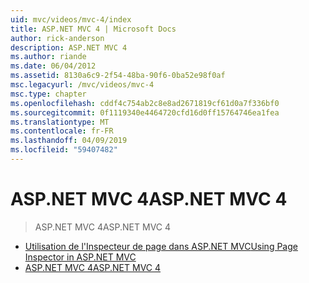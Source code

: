 ```yaml
---
uid: mvc/videos/mvc-4/index
title: ASP.NET MVC 4 | Microsoft Docs
author: rick-anderson
description: ASP.NET MVC 4
ms.author: riande
ms.date: 06/04/2012
ms.assetid: 8130a6c9-2f54-48ba-90f6-0ba52e98f0af
msc.legacyurl: /mvc/videos/mvc-4
msc.type: chapter
ms.openlocfilehash: cddf4c754ab2c8e8ad2671819cf61d0a7f336bf0
ms.sourcegitcommit: 0f1119340e4464720cfd16d0ff15764746ea1fea
ms.translationtype: MT
ms.contentlocale: fr-FR
ms.lasthandoff: 04/09/2019
ms.locfileid: "59407482"
---
```

# <a name="aspnet-mvc-4"></a><span data-ttu-id="8ec65-103">ASP.NET MVC 4</span><span class="sxs-lookup"><span data-stu-id="8ec65-103">ASP.NET MVC 4</span></span>

> <span data-ttu-id="8ec65-104">ASP.NET MVC 4</span><span class="sxs-lookup"><span data-stu-id="8ec65-104">ASP.NET MVC 4</span></span>


- [<span data-ttu-id="8ec65-105">Utilisation de l'Inspecteur de page dans ASP.NET MVC</span><span class="sxs-lookup"><span data-stu-id="8ec65-105">Using Page Inspector in ASP.NET MVC</span></span>](using-page-inspector-in-aspnet-mvc.md)
- [<span data-ttu-id="8ec65-106">ASP.NET MVC 4</span><span class="sxs-lookup"><span data-stu-id="8ec65-106">ASP.NET MVC 4</span></span>](aspnet-mvc-4.md)
